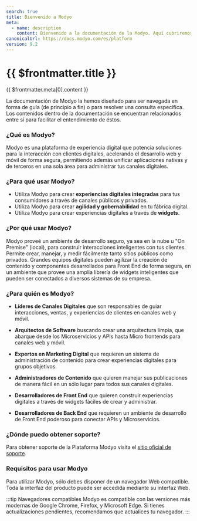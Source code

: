 ```yaml
---
search: true
title: Bienvenido a Modyo
meta:
  - name: description
    content: Bienvenido a la documentación de la Modyo. Aquí cubriremos todos los puntos relevantes de la plataforma, como la descripción de las interfaces, dar a conocer buenas prácticas al interactuar con la plataforma, proveer ejemplos de uso, entre otros temas. 
canonicalUrl: https://docs.modyo.com/es/platform
version: 9.2
---
```


# {{ $frontmatter.title }}

{{ $frontmatter.meta[0].content }}

La documentación de Modyo la hemos diseñado para ser navegada en forma de guía (de principio a fin) o para resolver una consulta específica. Los contenidos dentro de la documentación se encuentran relacionados entre sí para facilitar el entendimiento de éstos.


### ¿Qué es Modyo?

Modyo es una plataforma de experiencia digital que potencia soluciones para la interacción con clientes digitales, acelerando el desarrollo web y móvil de forma segura, permitiendo además unificar aplicaciones nativas y de terceros en una sola área para administrar tus canales digitales.

### ¿Para qué usar Modyo?

* Utiliza Modyo para crear **experiencias digitales integradas** para tus consumidores a través de canales públicos y privados.
* Utiliza Modyo para crear **agilidad y gobernabilidad** en tu fábrica digital.
* Utiliza Modyo para crear experiencias digitales a través de **widgets**.

### ¿Por qué usar Modyo?

Modyo proveé un ambiente de desarrollo seguro, ya sea en la nube u "On Premise" (local), para construir interacciones inteligentes con tus clientes. Permite crear, manejar, y medir fácilmente tanto sitios públicos como privados. Grandes equipos digitales pueden agilizar la creación de contenido y componentes desarrollados para Front End de forma segura, en un ambiente que provee una amplia librería de widgets inteligentes que pueden ser conectados a diversos sistemas de su empresa.

### ¿Para quién es Modyo?

* **Líderes de Canales Digitales** que son responsables de guiar interacciones, ventas, y experiencias de clientes en canales web y móvil.

* **Arquitectos de Software** buscando crear una arquitectura limpia, que abarque desde los Microservicios y APIs hasta Micro frontends para canales web y móvil.

* **Expertos en Marketing Digital** que requieren un sistema de administración de contenido para crear experiencias digitales para grupos objetivos.

* **Administradores de Contenido** que quieren manejar sus publicaciones de manera fácil en un sólo lugar para todos sus canales digitales.

* **Desarrolladores de Front End** que quieren construir experiencias digitales a través de widgets fáciles de crear y administrar.

* **Desarrolladores de Back End** que requieren un ambiente de desarrollo de Front End poderoso para conectar APIs y Microservicios.

### ¿Dónde puedo obtener soporte?

Para obtener soporte de la Plataforma Modyo visita el [sitio oficial de soporte](https://support.modyo.com/hc/es).

### Requisitos para usar Modyo

Para utilizar Modyo, sólo debes disponer de un navegador Web compatible. Toda la interfaz del producto puede ser accedida mediante su interfaz Web.

:::tip Navegadores compatibles
Modyo es compatible con las versiones más modernas de Google Chrome, Firefox, y Microsoft Edge.
Si tienes actualizaciones pendientes, recomendamos que actualices tu navegador.
:::